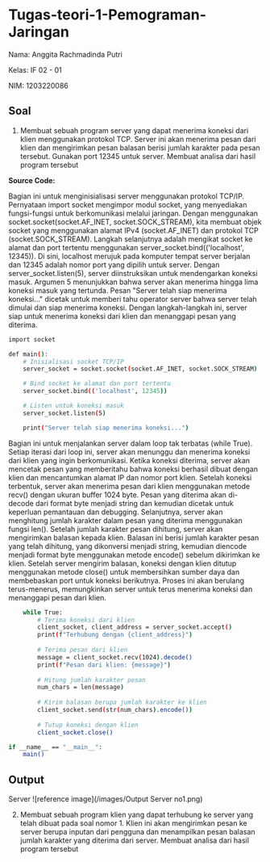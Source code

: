 # Tugas-teori-1-Pemograman-Jaringan

Nama: Anggita Rachmadinda Putri

Kelas: IF 02 - 01

NIM: 1203220086

## Soal
1. Membuat sebuah program server yang dapat menerima koneksi dari klien menggunakan protokol TCP. Server ini akan menerima pesan dari klien dan mengirimkan pesan balasan berisi jumlah karakter pada pesan tersebut. Gunakan port 12345 untuk server. Membuat analisa dari hasil program tersebut 

**Source Code:**

Bagian ini untuk menginisialisasi server menggunakan protokol TCP/IP. Pernyataan import socket mengimpor modul socket, yang menyediakan fungsi-fungsi untuk berkomunikasi melalui jaringan. Dengan menggunakan socket.socket(socket.AF_INET, socket.SOCK_STREAM), kita membuat objek socket yang menggunakan alamat IPv4 (socket.AF_INET) dan protokol TCP (socket.SOCK_STREAM). Langkah selanjutnya adalah mengikat socket ke alamat dan port tertentu menggunakan server_socket.bind(('localhost', 12345)). Di sini, localhost merujuk pada komputer tempat server berjalan dan 12345 adalah nomor port yang dipilih untuk server. Dengan server_socket.listen(5), server diinstruksikan untuk mendengarkan koneksi masuk. Argumen 5 menunjukkan bahwa server akan menerima hingga lima koneksi masuk yang tertunda. Pesan "Server telah siap menerima koneksi..." dicetak untuk memberi tahu operator server bahwa server telah dimulai dan siap menerima koneksi. Dengan langkah-langkah ini, server siap untuk menerima koneksi dari klien dan menanggapi pesan yang diterima.
```sh
import socket

def main():
    # Inisialisasi socket TCP/IP
    server_socket = socket.socket(socket.AF_INET, socket.SOCK_STREAM)

    # Bind socket ke alamat dan port tertentu
    server_socket.bind(('localhost', 12345))

    # Listen untuk koneksi masuk
    server_socket.listen(5)

    print("Server telah siap menerima koneksi...")
```

Bagian ini untuk menjalankan server dalam loop tak terbatas (while True). Setiap iterasi dari loop ini, server akan menunggu dan menerima koneksi dari klien yang ingin berkomunikasi. Ketika koneksi diterima, server akan mencetak pesan yang memberitahu bahwa koneksi berhasil dibuat dengan klien dan mencantumkan alamat IP dan nomor port klien. Setelah koneksi terbentuk, server akan menerima pesan dari klien menggunakan metode recv() dengan ukuran buffer 1024 byte. Pesan yang diterima akan di-decode dari format byte menjadi string dan kemudian dicetak untuk keperluan pemantauan dan debugging. Selanjutnya, server akan menghitung jumlah karakter dalam pesan yang diterima menggunakan fungsi len(). Setelah jumlah karakter pesan dihitung, server akan mengirimkan balasan kepada klien. Balasan ini berisi jumlah karakter pesan yang telah dihitung, yang dikonversi menjadi string, kemudian diencode menjadi format byte menggunakan metode encode() sebelum dikirimkan ke klien. Setelah server mengirim balasan, koneksi dengan klien ditutup menggunakan metode close() untuk membersihkan sumber daya dan membebaskan port untuk koneksi berikutnya. Proses ini akan berulang terus-menerus, memungkinkan server untuk terus menerima koneksi dan menanggapi pesan dari klien.
```sh
    while True:
        # Terima koneksi dari klien
        client_socket, client_address = server_socket.accept()
        print(f"Terhubung dengan {client_address}")
        
        # Terima pesan dari klien
        message = client_socket.recv(1024).decode()
        print(f"Pesan dari klien: {message}")
        
        # Hitung jumlah karakter pesan
        num_chars = len(message)
        
        # Kirim balasan berupa jumlah karakter ke klien
        client_socket.send(str(num_chars).encode())
        
        # Tutup koneksi dengan klien
        client_socket.close()

if __name__ == "__main__":
    main()
```
## Output
Server
![reference image](/images/Output Server no1.png)

2. Membuat sebuah program klien yang dapat terhubung ke server yang telah dibuat pada soal nomor 1. Klien ini akan mengirimkan pesan ke server berupa inputan dari pengguna dan menampilkan pesan balasan jumlah karakter yang diterima dari server. Membuat analisa dari hasil program tersebut

